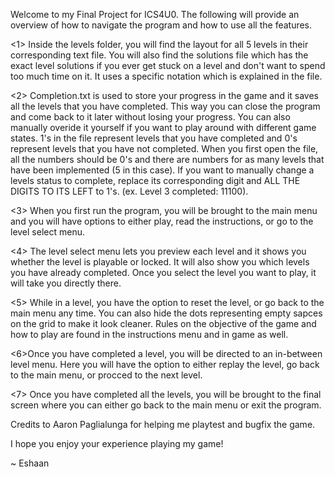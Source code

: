 Welcome to my Final Project for ICS4U0. The following will provide an overview of how to navigate the program and how to use all the features.

<1> Inside the levels folder, you will find the layout for all 5 levels in their corresponding text file. You will also find the solutions file which has the exact level solutions if you ever get stuck on a level and don't want to spend too much time on it. It uses a specific notation which is explained in the file.

<2> Completion.txt is used to store your progress in the game and it saves all the levels that you have completed. This way you can close the program and come back to it later without losing your progress. You can also manually overide it yourself if you want to play around with different game states. 1's in the file represent levels that you have completed and 0's represent levels that you have not completed. When you first open the file, all the numbers should be 0's and there are numbers for as many levels that have been implemented (5 in this case). If you want to manually change a levels status to complete, replace its corresponding digit and ALL THE DIGITS TO ITS LEFT to 1's. (ex. Level 3 completed: 11100).

<3> When you first run the program, you will be brought to the main menu and you will have options to either play, read the instructions, or go to the level select menu.

<4> The level select menu lets you preview each level and it shows you whether the level is playable or locked. It will also show you which levels you have already completed. Once you select the  level you want to play, it will take you directly there.

<5> While in a level, you have the option to reset the level, or go back to the main menu any time. You can also hide the dots representing empty sapces on the grid to make it look cleaner. Rules on the objective of the game and how to play are found in the instructions menu and in game as well.

<6>Once you have completed a level, you will be directed to an in-between level menu. Here you will have the option to either replay the level, go back to the main menu, or procced to the next level.

<7> Once you have completed all the levels, you will be brought to the final screen where you can either go back to the main menu or exit the program.

Credits to Aaron Paglialunga for helping me playtest and bugfix the game.

I hope you enjoy your experience playing my game!

~ Eshaan
